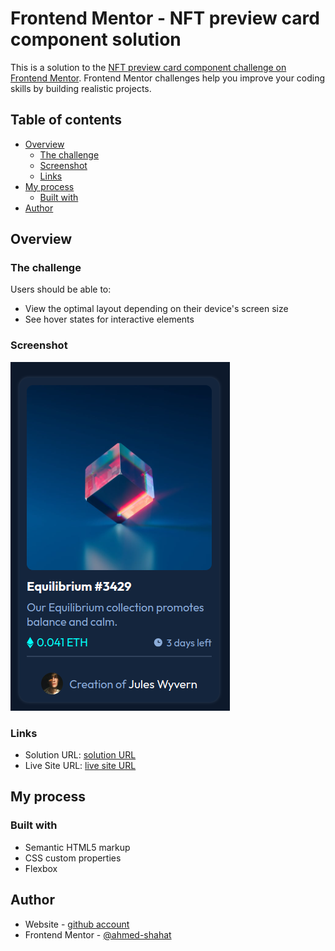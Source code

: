 # Frontend Mentor - NFT preview card component solution

This is a solution to the [NFT preview card component challenge on Frontend Mentor](https://www.frontendmentor.io/challenges/nft-preview-card-component-SbdUL_w0U). Frontend Mentor challenges help you improve your coding skills by building realistic projects.

## Table of contents

- [Overview](#overview)
  - [The challenge](#the-challenge)
  - [Screenshot](#screenshot)
  - [Links](#links)
- [My process](#my-process)
  - [Built with](#built-with)
- [Author](#author)

## Overview

### The challenge

Users should be able to:

- View the optimal layout depending on their device's screen size
- See hover states for interactive elements

### Screenshot

![project screenshot](./images/Screenshot%20from%202024-03-09%2000-33-32.png)

### Links

- Solution URL: [solution URL](https://www.frontendmentor.io/challenges/nft-preview-card-component-SbdUL_w0U/hub?share=true)
- Live Site URL: [live site URL](https://dreamy-shortbread-381e23.netlify.app/)

## My process

### Built with

- Semantic HTML5 markup
- CSS custom properties
- Flexbox

## Author

- Website - [github account](https://github.com/ahmed-shahat)
- Frontend Mentor - [@ahmed-shahat](https://www.frontendmentor.io/profile/ahmed-shahat)

